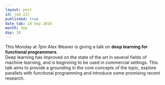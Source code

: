 ```yaml
---
layout: post
id: jam_227
published: true
date_tab: 18 Sep 2016
month: Sep
day: 18
---
```

<div><span>This Monday at 7pm Alex Weaver is giving a
talk on <strong>deep learning for functional
programmers</strong>.<br>
Deep learning has improved on the state of the art in
several fields of machine learning, and is beginning to
be used in commercial settings. This talk aims to provide
a grounding in the core concepts of the topic, explore
parallels with functional programming and introduce some
promising recent research.</span>
</div>
